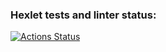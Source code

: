 ### Hexlet tests and linter status:
[![Actions Status](https://github.com/Vsehilyaschy/frontend-project-44/actions/workflows/hexlet-check.yml/badge.svg)](https://github.com/Vsehilyaschy/frontend-project-44/actions)